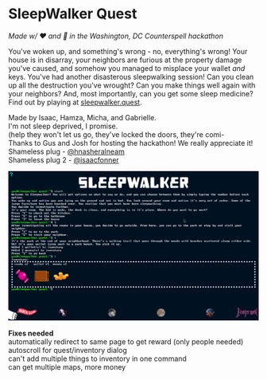 # SleepWalker Quest
*Made w/ ❤️ and 🐧 in the Washington, DC Counterspell hackathon*

You've woken up, and something's wrong - no, everything's wrong! Your house is in disarray, your neighbors are furious at the property damage you've caused, and somehow you managed to misplace your wallet *and* keys. You've had another disasterous sleepwalking session! Can you clean up all the destruction you've wrought? Can you make things well again with your neighbors? And, most importantly, can you get some sleep medicine? Find out by playing at [sleepwalker.quest](https://sleepwalker.quest/).  

Made by Isaac, Hamza, Micha, and Gabrielle.  
I'm not sleep deprived, I promise.  
(help they won't let us go, they've locked the doors, they're comi-  
Thanks to Gus and Josh for hosting the hackathon! We really appreciate it!  
Shameless plug - [@hnasheralneam](https://github.com/hnasheralneam)  
Shameless plug 2 - [@isaacfonner](https://github.com/isaacfonner)  


![Screenshot](/assets/screenshot.png)


**Fixes needed**   
automatically redirect to same page to get reward (only people needed)  
autoscroll for quest/inventory dialog  
can't add multiple things to inventory in one command  
can get multiple maps, more money